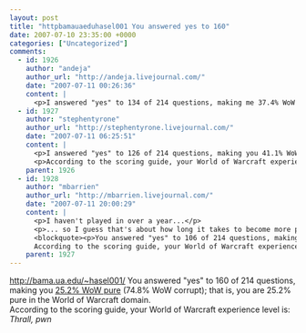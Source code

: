 ```yaml
---
layout: post
title: "httpbamauaeduhasel001 You answered yes to 160"
date: 2007-07-10 23:35:00 +0000
categories: ["Uncategorized"]
comments:
  - id: 1926
    author: "andeja"
    author_url: "http://andeja.livejournal.com/"
    date: "2007-07-11 00:26:36"
    content: |
      <p>I answered "yes" to 134 of 214 questions, making me 37.4% WoW pure (62.6% WoW corrupt);According to the scoring guide, my World of Warcraft experience level is: Anduin Wrynn, lfm</p>
  - id: 1927
    author: "stephentyrone"
    author_url: "http://stephentyrone.livejournal.com/"
    date: "2007-07-11 06:25:51"
    content: |
      <p>I answered "yes" to 126 of 214 questions, making you 41.1% WoW pure (58.9% WoW corrupt)</p>
      <p>According to the scoring guide, your World of Warcraft experience level is: Anduin Wrynn, lfm</p>
    parent: 1926
  - id: 1928
    author: "mbarrien"
    author_url: "http://mbarrien.livejournal.com/"
    date: "2007-07-11 20:00:29"
    content: |
      <p>I haven't played in over a year...</p>
      <p>... so I guess that's about how long it takes to become more pure than corrupt again. But just barely.</p>
      <blockquote><p>You answered "yes" to 106 of 214 questions, making you 50.5% WoW pure (49.5% WoW corrupt); that is, you are 50.5% pure in the World of Warcraft domain.<br />
      According to the scoring guide, your World of Warcraft experience level is: Stockade Rioter, gg</p></blockquote>
    parent: 1927
---
```


http://bama.ua.edu/~hasel001/
You answered "yes" to 160 of 214 questions, making you [25.2% WoW pure](http://www.armory.com./tests/pure.html) (74.8% WoW corrupt); that is, you are 25.2% pure in the World of Warcraft domain.  
According to the scoring guide, your World of Warcraft experience level is: *Thrall, pwn*